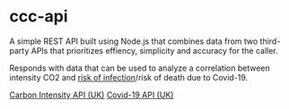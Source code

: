 # ccc-api

A simple REST API built using Node.js that combines data from two third-party APIs that prioritizes effiency, simplicity and accuracy for the caller.

Responds with data that can be used to analyze a correlation between intensity CO2 and [risk of infection](https://cires.colorado.edu/news/carbon-dioxide-levels-reflect-covid-risk)/risk of death due to Covid-19.

[Carbon Intensity API (UK)](https://carbon-intensity.github.io/api-definitions/#carbon-intensity-api-v2-0-0)
[Covid-19 API (UK)](https://coronavirus.data.gov.uk/details/developers-guide/generic-api)

